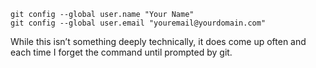 ```
git config --global user.name "Your Name"
git config --global user.email "youremail@yourdomain.com"
```
While this isn’t something deeply technically, it does come up often and each time I forget the command until prompted by git.